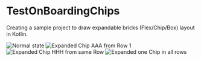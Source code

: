 # TestOnBoardingChips
Creating a sample project to draw expandable bricks (Flex/Chip/Box) layout in Kotlin.

![Normal state](https://github.com/ncs-ankur/TestOnBoardingChips/blob/master/screenshot-1637645357563.png?raw=true)
![Expanded Chip AAA from Row 1](https://github.com/ncs-ankur/TestOnBoardingChips/blob/master/screenshot-1637645367228.png?raw=true)
![Expanded Chip HHH from same Row](https://github.com/ncs-ankur/TestOnBoardingChips/blob/master/screenshot-1637645376296.png?raw=true)
![Expanded one Chip in all rows](https://github.com/ncs-ankur/TestOnBoardingChips/blob/master/screenshot-1637645384275.png?raw=true)
